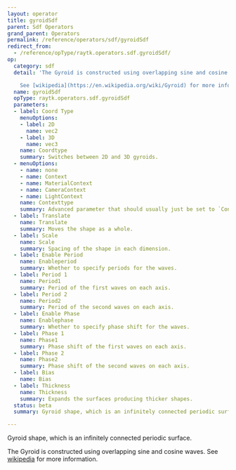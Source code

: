 ```yaml
---
layout: operator
title: gyroidSdf
parent: Sdf Operators
grand_parent: Operators
permalink: /reference/operators/sdf/gyroidSdf
redirect_from:
  - /reference/opType/raytk.operators.sdf.gyroidSdf/
op:
  category: sdf
  detail: 'The Gyroid is constructed using overlapping sine and cosine waves.

    See [wikipedia](https://en.wikipedia.org/wiki/Gyroid) for more information.'
  name: gyroidSdf
  opType: raytk.operators.sdf.gyroidSdf
  parameters:
  - label: Coord Type
    menuOptions:
    - label: 2D
      name: vec2
    - label: 3D
      name: vec3
    name: Coordtype
    summary: Switches between 2D and 3D gyroids.
  - menuOptions:
    - name: none
    - name: Context
    - name: MaterialContext
    - name: CameraContext
    - name: LightContext
    name: Contexttype
    summary: Advanced parameter that should usually just be set to `Context`.
  - label: Translate
    name: Translate
    summary: Moves the shape as a whole.
  - label: Scale
    name: Scale
    summary: Spacing of the shape in each dimension.
  - label: Enable Period
    name: Enableperiod
    summary: Whether to specify periods for the waves.
  - label: Period 1
    name: Period1
    summary: Period of the first waves on each axis.
  - label: Period 2
    name: Period2
    summary: Period of the second waves on each axis.
  - label: Enable Phase
    name: Enablephase
    summary: Whether to specify phase shift for the waves.
  - label: Phase 1
    name: Phase1
    summary: Phase shift of the first waves on each axis.
  - label: Phase 2
    name: Phase2
    summary: Phase shift of the second waves on each axis.
  - label: Bias
    name: Bias
  - label: Thickness
    name: Thickness
    summary: Expands the surfaces producing thicker shapes.
  status: beta
  summary: Gyroid shape, which is an infinitely connected periodic surface.

---
```



Gyroid shape, which is an infinitely connected periodic surface.

The Gyroid is constructed using overlapping sine and cosine waves.
See [wikipedia](https://en.wikipedia.org/wiki/Gyroid) for more information.